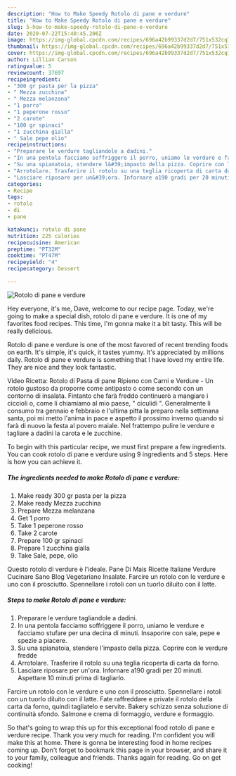 ```yaml
---
description: "How to Make Speedy Rotolo di pane e verdure"
title: "How to Make Speedy Rotolo di pane e verdure"
slug: 5-how-to-make-speedy-rotolo-di-pane-e-verdure
date: 2020-07-22T15:40:45.206Z
image: https://img-global.cpcdn.com/recipes/696a42b99337d2d7/751x532cq70/rotolo-di-pane-e-verdure-recipe-main-photo.jpg
thumbnail: https://img-global.cpcdn.com/recipes/696a42b99337d2d7/751x532cq70/rotolo-di-pane-e-verdure-recipe-main-photo.jpg
cover: https://img-global.cpcdn.com/recipes/696a42b99337d2d7/751x532cq70/rotolo-di-pane-e-verdure-recipe-main-photo.jpg
author: Lillian Carson
ratingvalue: 5
reviewcount: 37697
recipeingredient:
- "300 gr pasta per la pizza"
- " Mezza zucchina"
- " Mezza melanzana"
- "1 porro"
- "1 peperone rosso"
- "2 carote"
- "100 gr spinaci"
- "1 zucchina gialla"
- " Sale pepe olio"
recipeinstructions:
- "Preparare le verdure tagliandole a dadini."
- "In una pentola facciamo soffriggere il porro, uniamo le verdure e facciamo stufare per una decina di minuti. Insaporire con sale, pepe e spezie a piacere."
- "Su una spianatoia, stendere l&#39;impasto della pizza. Coprire con le verdure fredde"
- "Arrotolare. Trasferire il rotolo su una teglia ricoperta di carta da forno."
- "Lasciare riposare per un&#39;ora. Infornare a190 gradi per 20 minuti. Aspettare 10 minuti prima di tagliarlo."
categories:
- Recipe
tags:
- rotolo
- di
- pane

katakunci: rotolo di pane 
nutrition: 225 calories
recipecuisine: American
preptime: "PT32M"
cooktime: "PT47M"
recipeyield: "4"
recipecategory: Dessert

---
```



![Rotolo di pane e verdure](https://img-global.cpcdn.com/recipes/696a42b99337d2d7/751x532cq70/rotolo-di-pane-e-verdure-recipe-main-photo.jpg)

Hey everyone, it's me, Dave, welcome to our recipe page. Today, we're going to make a special dish, rotolo di pane e verdure. It is one of my favorites food recipes. This time, I'm gonna make it a bit tasty. This will be really delicious.

Rotolo di pane e verdure is one of the most favored of recent trending foods on earth. It's simple, it's quick, it tastes yummy. It's appreciated by millions daily. Rotolo di pane e verdure is something that I have loved my entire life. They are nice and they look fantastic.

Video Ricetta: Rotolo di Pasta di pane Ripieno con Carni e Verdure - Un rotolo gustoso da proporre come antipasto o come secondo con un contorno di insalata. Fintanto che farà freddo continuerò a mangiare i ciccioli o, come li chiamiamo al mio paese, &#34; ciculidi &#34;. Generalmente li consumo tra gennaio e febbraio e l&#39;ultima pitta la preparo nella settimana santa, poi mi metto l&#39;anima in pace e aspetto il prossimo inverno quando si farà di nuovo la festa al povero maiale. Nel frattempo pulire le verdure e tagliare a dadini la carota e le zucchine.


To begin with this particular recipe, we must first prepare a few ingredients. You can cook rotolo di pane e verdure using 9 ingredients and 5 steps. Here is how you can achieve it.

<!--inarticleads1-->

##### The ingredients needed to make Rotolo di pane e verdure:

1. Make ready 300 gr pasta per la pizza
1. Make ready  Mezza zucchina
1. Prepare  Mezza melanzana
1. Get 1 porro
1. Take 1 peperone rosso
1. Take 2 carote
1. Prepare 100 gr spinaci
1. Prepare 1 zucchina gialla
1. Take  Sale, pepe, olio


Questo rotolo di verdure è l&#39;ideale. Pane Di Mais Ricette Italiane Verdure Cucinare Sano Blog Vegetariano Insalate. Farcire un rotolo con le verdure e uno con il prosciutto. Spennellare i rotoli con un tuorlo diluito con il latte. 

<!--inarticleads2-->

##### Steps to make Rotolo di pane e verdure:

1. Preparare le verdure tagliandole a dadini.
1. In una pentola facciamo soffriggere il porro, uniamo le verdure e facciamo stufare per una decina di minuti. Insaporire con sale, pepe e spezie a piacere.
1. Su una spianatoia, stendere l&#39;impasto della pizza. Coprire con le verdure fredde
1. Arrotolare. Trasferire il rotolo su una teglia ricoperta di carta da forno.
1. Lasciare riposare per un&#39;ora. Infornare a190 gradi per 20 minuti. Aspettare 10 minuti prima di tagliarlo.


Farcire un rotolo con le verdure e uno con il prosciutto. Spennellare i rotoli con un tuorlo diluito con il latte. Fate raffreddare e private il rotolo della carta da forno, quindi tagliatelo e servite. Bakery schizzo senza soluzione di continuità sfondo. Salmone e crema di formaggio, verdure e formaggio. 

So that's going to wrap this up for this exceptional food rotolo di pane e verdure recipe. Thank you very much for reading. I'm confident you will make this at home. There is gonna be interesting food in home recipes coming up. Don't forget to bookmark this page in your browser, and share it to your family, colleague and friends. Thanks again for reading. Go on get cooking!
